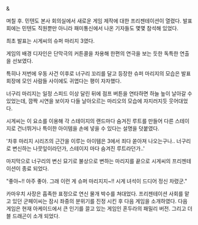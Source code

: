 &

며칠 후. 민텐도 본사 회의실에서 새로운 게임 제작에 대한 프리젠테이션이 열렸다. 발표회에는 민텐도 직원뿐만 아니라 패미통신에서 나온 기자들도 몇몇 참석해 있었다. 

최초 발표는 시게씨의 슈퍼 마리지 3였다.

게임의 배경 디자인은 단막극의 커튼콜을 차용해 한편의 연극을 보는 듯한 독특한 연출을 선보였다.

특히나 저번에 우동 사건 이후로 너구리 꼬리를 달고 등장한 슈퍼 마리지의 모습은 발표회장에 모인 사람들 사이에도 귀엽다는 평이 자자했다.

너구리 마리지는 일정 스피드 이상 달린 뒤에 점프 버튼을 연타하면 하늘 높이 날아갈 수 있었는데, 깜짝 시연을 보이자 다들 날아오르는 마리오의 모습에 자지러지듯 웃어대었다.

시게씨는 이 요소를 이용해 각 스테이지의 랜드마다 숨겨진 루트를 만들어 다른 스테이지로 건너뛰거나 특이한 아이템을 손에 넣을 수 있다는 설명을 덧붙였다.

'차후 마리지 시리즈의 근간을 이루는 아이템은 3에서 죄다 쏟아져 나오는구나.. 너구리로 변신하는 나뭇잎이라던가, 스테이지 마다 숨겨진 루트라던가..'

마지막으로 너구리의 변신 묘기로 불상으로 변하는 마리지를 끝으로 시게씨의 프리젠테이션이 종료 되었다.

"좋아~!! 아주 좋아. 그래 이런 게 슈퍼 마리지지~!! 시게 녀석이 드디어 정신 차렸군."

카마우치 사장은 흡족한 표정으로 연신 물개 박수를 쳐대었다. 프리젠테이션 사회를 맡고 있던 군페이씨는 잠시 좌중의 분위기를 진정 시킨 후 다음 게임을 소개하였다. 다음 게임은 현재 아케이드에서 큰 인기를 끌고 있는 게임인 혼두라의 패밀리 버전. 그리고 더블 드래곤이 소개 되었다.